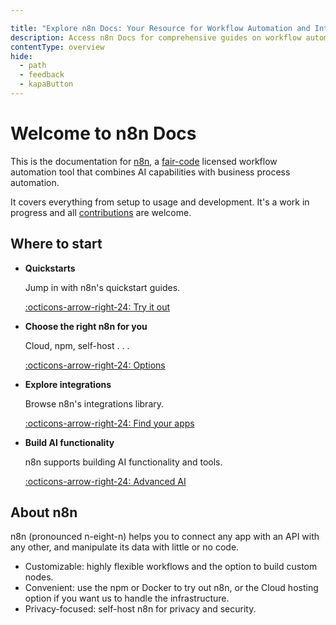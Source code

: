 ```yaml
---

title: "Explore n8n Docs: Your Resource for Workflow Automation and Integrations"
description: Access n8n Docs for comprehensive guides on workflow automation and integrations. Learn how to integrate apps and enhance your automation capabilities.
contentType: overview
hide:
  - path
  - feedback
  - kapaButton
---
```


# Welcome to n8n Docs


This is the documentation for [n8n](https://n8n.io/), a [fair-code](https://faircode.io) licensed workflow automation tool that combines AI capabilities with business process automation.

It covers everything from setup to usage and development. It's a work in progress and all [contributions](/help-community/contributing.md) are welcome.


## Where to start

<div class="grid cards" markdown>

-   __Quickstarts__

    Jump in with n8n's quickstart guides.

    [:octicons-arrow-right-24: Try it out](/try-it-out/index.md)

-   __Choose the right n8n for you__

	Cloud, npm, self-host . . . 

    [:octicons-arrow-right-24: Options](/choose-n8n.md)


-   __Explore integrations__

    Browse n8n's integrations library.

    [:octicons-arrow-right-24: Find your apps](/integrations/index.md)

-   __Build AI functionality__

    n8n supports building AI functionality and tools.

    [:octicons-arrow-right-24: Advanced AI](/advanced-ai/index.md)    
</div>

## About n8n

n8n (pronounced n-eight-n) helps you to connect any app with an API with any other, and manipulate its data with little or no code.

* Customizable: highly flexible workflows and the option to build custom nodes.
* Convenient: use the npm or Docker to try out n8n, or the Cloud hosting option if you want us to handle the infrastructure.
* Privacy-focused: self-host n8n for privacy and security.
